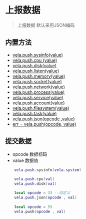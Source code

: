 # 上报数据
> 上报数据 默认采用JSON编码

## 内置方法
- [vela.push.sysinfo(value)](#)
- [vela.push.cpu (value)](#)
- [vela.push.disk(value)](#)
- [vela.push.listen(value)](#)
- [vela.push.memory(value)](#)
- [vela.push.socket(value)](#)
- [vela.push.network(value)](#)
- [vela.push.process(value)](#)
- [vela.push.service(value)](#)
- [vela.push.account(value)](#)
- [vela.push.filesystem(value)](#)
- [vela.push.task(value)](#)
- [vela.push.json(opcode ,value)](#)
- [err = vela.push(opcode, value)](#)


## 提交数据

- opcode 数据标码
- value 数据值

```lua
    vela.push.sysinfo(vela.system)
    
    vela.push.cpu(val)
    vela.push.disk(val)

    local opcode = 33 --自定义
    vela.push.json(opcode , val)
    
    local opcode = 55
    vela.push(opcode , val)
```